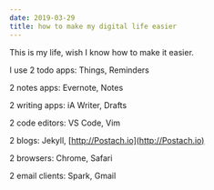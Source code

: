 ```yaml
---
date: 2019-03-29
title: how to make my digital life easier
---
```

This is my life, wish I know how to make it easier.

I use 2 todo apps: Things, Reminders

2 notes apps: Evernote, Notes

2 writing apps: iA Writer, Drafts

2 code editors: VS Code, Vim

2 blogs: Jekyll, [http://Postach.io](http://Postach.io)

2 browsers: Chrome, Safari

2 email clients: Spark, Gmail
